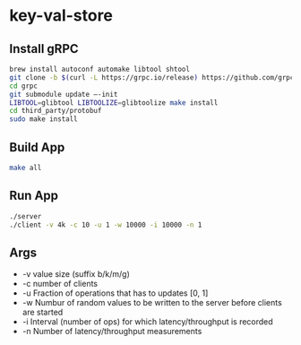# key-val-store

Install gRPC
------------

```sh
brew install autoconf automake libtool shtool
git clone -b $(curl -L https://grpc.io/release) https://github.com/grpc/grpc
cd grpc
git submodule update —-init
LIBTOOL=glibtool LIBTOOLIZE=glibtoolize make install
cd third_party/protobuf
sudo make install
```

Build App
---------

```sh
make all
```

Run App
-------

```sh
./server
./client -v 4k -c 10 -u 1 -w 10000 -i 10000 -n 1
```

Args
----

* -v value size (suffix b/k/m/g)
* -c number of clients
* -u Fraction of operations that has to updates [0, 1]
* -w Numbur of random values to be written to the server before clients are started
* -i Interval (number of ops) for which latency/throughput is recorded
* -n Number of latency/throughput measurements
